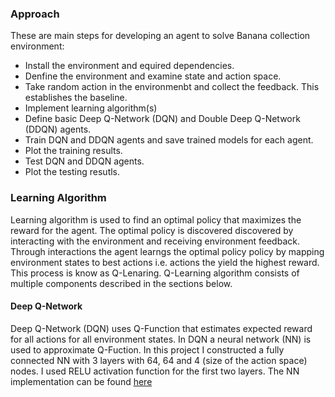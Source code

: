 ### Approach

These are main steps for developing an agent to solve Banana collection environment:

* Install the environment and equired dependencies.
* Denfine the environment and examine state and action space.
* Take random action in the environmenbt and collect the feedback. This establishes the baseline.
* Implement learning algorithm(s)
* Define basic Deep Q-Network (DQN) and Double Deep Q-Network (DDQN) agents.
* Train DQN and DDQN agents and save trained models for each agent.
* Plot the training results.
* Test DQN and DDQN agents.
* Plot the testing resutls.

### Learning Algorithm

Learning algorithm is used to find an optimal policy that maximizes the reward for the agent. The optimal policy is discovered discovered by interacting with the environment and receiving environment feedback. Through interactions the agent learngs the optimal policy policy by mapping environment states to best actions i.e. actions the yield the highest reward. This process is know as Q-Lenaring. Q-Learning algorithm consists of multiple components described in the sections below.

#### Deep Q-Network

Deep Q-Network (DQN) uses Q-Function that estimates expected reward for all actions for all environment states. In DQN a neural network (NN) is used to approximate Q-Fuction. In this project I constructed a fully connected NN with 3 layers with 64, 64 and 4 (size of the action space) nodes. I used RELU activation function for the first two layers. The NN implementation can be found [here](dqn/model.py) 
